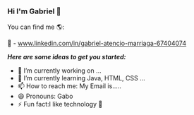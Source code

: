 ### Hi I'm Gabriel  👋

<!--
**GaboEnr/GaboEnr** is a ✨ _special_ ✨ repository because its `README.md` (this file) appears on your GitHub profile.
-->
You can find me 🌎:

🔗 - www.linkedin.com/in/gabriel-atencio-marriaga-67404074
 


***Here are some ideas to get you started:*** 

- 🔭 I’m currently working on ...
- 🌱 I’m currently learning Java, HTML, CSS ...
- 📫 How to reach me: My Email is.....
- 😄 Pronouns: Gabo
- ⚡ Fun fact:I like technology 🌟

    
